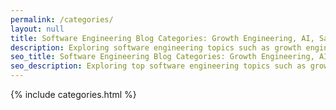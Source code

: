 ```yaml
---
permalink: /categories/
layout: null
title: Software Engineering Blog Categories: Growth Engineering, AI, SaaS, Tutorials & More
description: Exploring software engineering topics such as growth engineering, SaaS, AI/ML, tutorials, open source, Jekyll, Ruby, product strategy, developer portfolios, and more.
seo_title: Software Engineering Blog Categories: Growth Engineering, AI, SaaS, Tutorials & More
seo_description: Exploring top software engineering topics such as growth engineering, SaaS, AI/ML, tutorials, open source, Jekyll, Ruby, product strategy, developer portfolios, and more.
---
```


{% include categories.html %}
